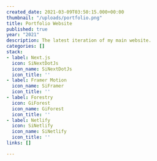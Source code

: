 ```yaml
---
created_date: 2021-03-09T03:50:15.000+00:00
thumbnail: "/uploads/portfolio.png"
title: Portfolio Website
published: true
year: "2021"
description: The latest iteration of my main website.
categories: []
stack:
- label: Next.js
  icon: SiNextDotJs
  icon_name: SiNextDotJs
  icon_title: ''
- label: Framer Motion
  icon_name: SiFramer
  icon_title: ''
- label: Forestry
  icon: GiForest
  icon_name: GiForest
  icon_title: ''
- label: Netlify
  icon: SiNetlify
  icon_name: SiNetlify
  icon_title: ''
links: []

---
```

